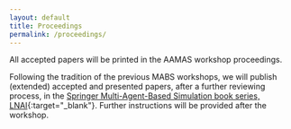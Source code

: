 ```yaml
---
layout: default
title: Proceedings
permalink: /proceedings/
---
```


All accepted papers will be printed in the AAMAS workshop proceedings.

Following the tradition of the previous MABS workshops, we will publish (extended) accepted and presented papers, after a further reviewing process, in the [Springer Multi-Agent-Based Simulation book series, LNAI](https://link.springer.com/conference/mabs){:target="_blank"}. Further instructions will be provided after the workshop.
